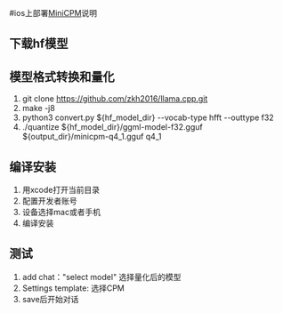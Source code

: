 #ios上部署[MiniCPM](https://github.com/OpenBMB/MiniCPM)说明

## 下载hf模型
## 模型格式转换和量化
1. git clone https://github.com/zkh2016/llama.cpp.git
2. make -j8
3. python3 convert.py ${hf_model_dir} --vocab-type hfft --outtype f32
4. ./quantize ${hf_model_dir}/ggml-model-f32.gguf ${output_dir}/minicpm-q4_1.gguf q4_1

## 编译安装
1. 用xcode打开当前目录
2. 配置开发者账号
3. 设备选择mac或者手机
4. 编译安装

## 测试
1. add chat："select model" 选择量化后的模型
2. Settings template: 选择CPM
3. save后开始对话

